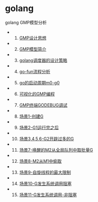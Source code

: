 # golang 
golang GMP模型分析

* 1. [GMP设计思想](./src/1.GMP设计思想.md)
* 2. [GMP模型简介](./src/2.GMP模型简介.md)
* 3. [golang调度器的设计策略](./src/3.golang调度器的设计策略.md)
* 4. [go-fun流程分析](./src/4.go-fun.md)
* 5. [go的启动周期m0-g0](./src/5.go的启动周期m0-g0.md)
* 6. [可视化的GMP编程](./src/6.可视化的GMP编程.md)
* 7. [GMP终端GODEBUG调试](./src/7.GMP终端GODEBUG调试.md)
* 8. [场景1-创建G](./src/8.场景1-创建G.md)
* 9. [场景2-G1运行完之后](./src/9.G1运行完之后.md)
* 10. [场景3,4,5,6-G2开辟过多的G](./src/10.G2开辟过多的G.md)
* 11. [场景7-唤醒的M2从全局队列中取批量G](./src/11.唤醒的M2从全局队列中取批量G.md)
* 12. [场景8-M2从M1中偷取](./src/12.M2从M1中偷取.md)
* 13. [场景9-自旋线程的最大限制](./src/13.自旋线程的最大限制.md)
* 14. [场景10-G发生系统调用阻塞](./src/14.G发生系统调用阻塞.md)
* 15. [场景11-G发生系统调用-非阻塞](./src/15.G发生系统调用-非阻塞.md)
